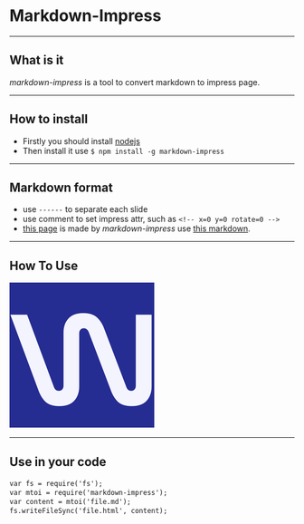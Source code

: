<!-- x=1500 y=500 z=1500 -->
# Markdown-Impress

-----------------------------
<!-- x=500 y=0 scale=0.5 -->
## What is it
*markdown-impress* is a tool to convert markdown to impress page.

-----------------------------
<!-- x=2500 y=0 -->
## How to install
+ Firstly you should install [nodejs](http://nodejs.org)
+ Then install it use `$ npm install -g markdown-impress`

-----------------------------
<!-- x=3000 y=1000 -->
## Markdown format
+ use `------` to separate each slide
+ use comment to set impress attr, such as `<!-- x=0 y=0 rotate=0 -->`
+ [this page](http://steel1990.github.io/markdown-impress/) is made by *markdown-impress* use [this markdown](https://raw.githubusercontent.com/steel1990/markdown-impress/master/README.md).

-----------------------------
<!-- x=1500 y=1000 rotate=90 -->
## How To Use
![How to use mtoi](./img/icon.png)

-------------------------------
<!-- x=0 y=1000 -->
## Use in your code

    var fs = require('fs');
    var mtoi = require('markdown-impress');
    var content = mtoi('file.md');
    fs.writeFileSync('file.html', content);
